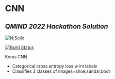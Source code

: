 # CNN
## _QMIND 2022 Hackathon Solution_

[![N|Solid](https://images.app.goo.gl/UUvuRuP4Erh7fj1G8)](https://nodesource.com/products/nsolid)

[![Build Status](https://travis-ci.org/joemccann/dillinger.svg?branch=master)](https://travis-ci.org/joemccann/dillinger)

Keras CNN


- Categorical cross entropy loss w int labels
- Classifies 3 classes of images=shoe,sandal,boot
